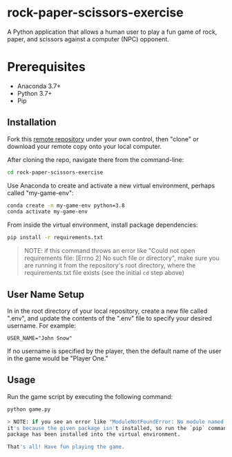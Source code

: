 # rock-paper-scissors-exercise

A Python application that allows a human user to play a fun game of rock, paper, and scissors against a computer (NPC) opponent. 

# Prerequisites 

  + Anaconda 3.7+
  + Python 3.7+
  + Pip

## Installation

Fork this [remote repository](http://github.com/pk664/rock-paper-scissors-exercise) under your own control, then "clone" or download your remote copy onto your local computer.


After cloning the repo, navigate there from the command-line:

```sh
cd rock-paper-scissors-exercise
```

Use Anaconda to create and activate a new virtual environment, perhaps called "my-game-env":

```sh
conda create -n my-game-env python=3.8
conda activate my-game-env
```

From inside the virtual environment, install package dependencies:

```sh
pip install -r requirements.txt
```

> NOTE: if this command throws an error like "Could not open requirements file: [Errno 2] No such file or directory", make sure you are running it from the repository's root directory, where the requirements.txt file exists (see the initial `cd` step above)

## User Name Setup

In in the root directory of your local repository, create a new file called ".env", and update the contents of the ".env" file to specify your desired username. For example: 

    USER_NAME="John Snow"

If no username is specified by the player, then the default name of the user in the game would be "Player One." 

## Usage

Run the game script by executing the following command: 

```py
python game.py

> NOTE: if you see an error like "ModuleNotFoundError: No module named '...'", 
it's because the given package isn't installed, so run the `pip` command above to ensure that 
package has been installed into the virtual environment. 

That's all! Have fun playing the game. 
